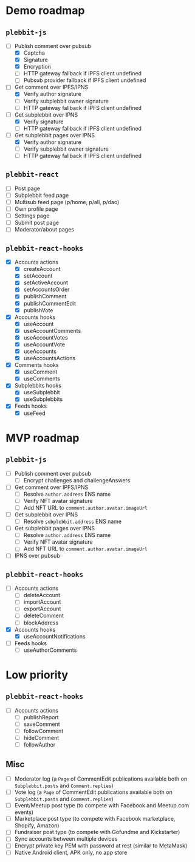 # Demo roadmap

## `plebbit-js`

- [ ] Publish comment over pubsub
  - [x] Captcha
  - [x] Signature
  - [x] Encryption
  - [ ] HTTP gateway fallback if IPFS client undefined
  - [ ] Pubsub provider fallback if IPFS client undefined
- [ ] Get comment over IPFS/IPNS
  - [x] Verify author signature
  - [ ] Verify subplebbit owner signature
  - [ ] HTTP gateway fallback if IPFS client undefined
- [ ] Get subplebbit over IPNS
  - [x] Verify signature
  - [ ] HTTP gateway fallback if IPFS client undefined
- [ ] Get subplebbit pages over IPNS
  - [x] Verify author signature
  - [ ] Verify subplebbit owner signature
  - [ ] HTTP gateway fallback if IPFS client undefined

## `plebbit-react`

- [ ] Post page
- [ ] Subplebbit feed page
- [ ] Multisub feed page (p/home, p/all, p/dao)
- [ ] Own profile page
- [ ] Settings page
- [ ] Submit post page
- [ ] Moderator/about pages

## `plebbit-react-hooks`

- [x] Accounts actions
  - [x] createAccount
  - [x] setAccount
  - [x] setActiveAccount
  - [x] setAccountsOrder
  - [x] publishComment
  - [x] publishCommentEdit
  - [x] publishVote
- [x] Accounts hooks 
  - [x] useAccount
  - [x] useAccountComments
  - [x] useAccountVotes
  - [x] useAccountVote
  - [x] useAccounts
  - [x] useAccountsActions
- [x] Comments hooks
  - [x] useComment
  - [x] useComments
- [x] Subplebbits hooks
  - [x] useSubplebbit
  - [x] useSubplebbits
- [x] Feeds hooks
  - [x] useFeed

# MVP roadmap

## `plebbit-js`

- [ ] Publish comment over pubsub
  - [ ] Encrypt challenges and challengeAnswers
- [ ] Get comment over IPFS/IPNS
  - [ ] Resolve `author.address` ENS name
  - [ ] Verify NFT avatar signature
  - [ ] Add NFT URL to `comment.author.avatar.imageUrl`
- [ ] Get subplebbit over IPNS
  - [ ] Resolve `subplebbit.address` ENS name
- [ ] Get subplebbit pages over IPNS
  - [ ] Resolve `author.address` ENS name
  - [ ] Verify NFT avatar signature
  - [ ] Add NFT URL to `comment.author.avatar.imageUrl`
- [ ] IPNS over pubsub

## `plebbit-react-hooks`

- [ ] Accounts actions
  - [ ] deleteAccount
  - [ ] importAccount
  - [ ] exportAccount
  - [ ] deleteComment
  - [ ] blockAddress
- [x] Accounts hooks
  - [x] useAccountNotifications
- [ ] Feeds hooks
  - [ ] useAuthorComments

# Low priority

## `plebbit-react-hooks`

- [ ] Accounts actions
  - [ ] publishReport
  - [ ] saveComment
  - [ ] followComment
  - [ ] hideComment
  - [ ] followAuthor

## Misc

- [ ] Moderator log (a `Page` of CommentEdit publications available both on `Subplebbit.posts` and `Comment.replies`)
- [ ] Vote log (a `Page` of CommentEdit publications available both on `Subplebbit.posts` and `Comment.replies`)
- [ ] Event/Meetup post type (to compete with Facebook and Meetup.com events)
- [ ] Marketplace post type (to compete with Facebook marketplace, Shopify, Amazon)
- [ ] Fundraiser post type (to compete with Gofundme and Kickstarter)
- [ ] Sync accounts between multiple devices
- [ ] Encrypt private key PEM with password at rest (similar to MetaMask)
- [ ] Native Android client, APK only, no app store
